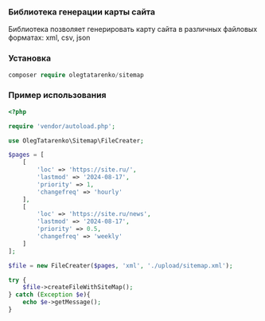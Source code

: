 ### Библиотека генерации карты сайта
Библиотека позволяет генерировать карту сайта в различных файловых форматах: xml, csv, json


### Установка
```php
composer require olegtatarenko/sitemap
```


### Пример использования
```php
<?php

require 'vendor/autoload.php';

use OlegTatarenko\Sitemap\FileCreater;

$pages = [
    [
        'loc' => 'https://site.ru/',
        'lastmod' => '2024-08-17',
        'priority' => 1,
        'changefreq' => 'hourly'
    ],
    [
        'loc' => 'https://site.ru/news',
        'lastmod' => '2024-08-17',
        'priority' => 0.5,
        'changefreq' => 'weekly'
    ]
];

$file = new FileCreater($pages, 'xml', './upload/sitemap.xml');

try {
    $file->createFileWithSiteMap();
} catch (Exception $e){
    echo $e->getMessage();
}
```
